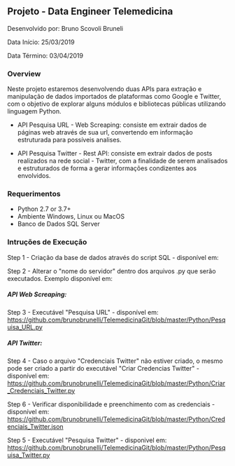 
## Projeto - Data Engineer Telemedicina


Desenvolvido por: Bruno Scovoli Bruneli

Data Início: 25/03/2019

Data Término: 03/04/2019

### Overview


Neste projeto estaremos desenvolvendo duas APIs para extração e manipulação de dados importados de plataformas como Google e Twitter, com o objetivo de explorar alguns módulos e bibliotecas públicas utilizando linguagem Python. 

* API Pesquisa URL - Web Screaping: consiste em extrair dados de páginas web através de sua url, convertendo em informação estruturada para possíveis analises.

* API Pesquisa Twitter - Rest API: consiste em extrair dados de posts realizados na rede social - Twitter, com a finalidade de serem analisados e estruturados de forma a gerar informações condizentes aos envolvidos.

### Requerimentos


* Python 2.7 or 3.7+
* Ambiente Windows, Linux ou  MacOS
* Banco de Dados SQL Server

### Intruções de Execução


Step 1 - Criação da base de dados através do script SQL - disponível em:

Step 2 - Alterar o "nome do servidor" dentro dos arquivos .py que serão executados. Exemplo disponível em:

##### API Web Screaping:

Step 3 - Executável "Pesquisa URL" - disponível em: https://github.com/brunobrunelli/TelemedicinaGit/blob/master/Python/Pesquisa_URL.py

##### API Twitter:

Step 4 - Caso o arquivo "Credenciais Twitter" não estiver criado, o mesmo pode ser criado a partir do executável "Criar Credencias Twitter" - disponível em: https://github.com/brunobrunelli/TelemedicinaGit/blob/master/Python/Criar_Credenciais_Twitter.py

Step 6 - Verificar disponibilidade e preenchimento com as credenciais - disponível em: https://github.com/brunobrunelli/TelemedicinaGit/blob/master/Python/Credenciais_Twitter.json 

Step 5 - Executável "Pesquisa Twitter" - disponivel em: https://github.com/brunobrunelli/TelemedicinaGit/blob/master/Python/Pesquisa_Twitter.py







